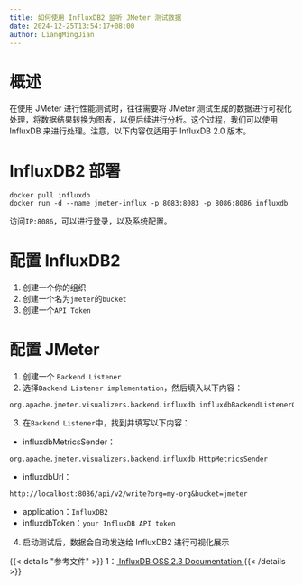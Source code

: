```yaml
---
title: 如何使用 InfluxDB2 监听 JMeter 测试数据
date: 2024-12-25T13:54:17+08:00
author: LiangMingJian
---
```


# 概述

在使用 JMeter 进行性能测试时，往往需要将 JMeter 测试生成的数据进行可视化处理，将数据结果转换为图表，以便后续进行分析。这个过程，我们可以使用 InfluxDB 来进行处理。注意，以下内容仅适用于 InfluxDB 2.0 版本。

# InfluxDB2 部署

```
docker pull influxdb
docker run -d --name jmeter-influx -p 8083:8083 -p 8086:8086 influxdb
```

访问`IP:8086`，可以进行登录，以及系统配置。

# 配置 InfluxDB2

1. 创建一个你的组织
2. 创建一个名为`jmeter`的`bucket`
3. 创建一个`API Token`

# 配置 JMeter

1. 创建一个 `Backend Listener`
2. 选择`Backend Listener implementation`，然后填入以下内容：

```
org.apache.jmeter.visualizers.backend.influxdb.influxdbBackendListenerClient
```

3. 在`Backend Listener`中，找到并填写以下内容：

- influxdbMetricsSender：

```
org.apache.jmeter.visualizers.backend.influxdb.HttpMetricsSender
```

- influxdbUrl：

```
http://localhost:8086/api/v2/write?org=my-org&bucket=jmeter
```

- application：`InfluxDB2`
- influxdbToken：`your InfluxDB API token`

4. 启动测试后，数据会自动发送给 InfluxDB2 进行可视化展示

{{< details "参考文件" >}} 
1：[ InfluxDB OSS 2.3 Documentation ](https://docs.influxdata.com/influxdb/v2.3/write-data/no-code/third-party/#configure-apache-jmeter)
{{< /details >}}
